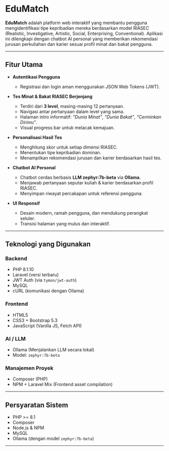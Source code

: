 # EduMatch

**EduMatch** adalah platform web interaktif yang membantu pengguna mengidentifikasi tipe kepribadian mereka berdasarkan model RIASEC (Realistic, Investigative, Artistic, Social, Enterprising, Conventional). Aplikasi ini dilengkapi dengan chatbot AI personal yang memberikan rekomendasi jurusan perkuliahan dan karier sesuai profil minat dan bakat pengguna.

---

## Fitur Utama

- **Autentikasi Pengguna**
  - Registrasi dan login aman menggunakan JSON Web Tokens (JWT).
  
- **Tes Minat & Bakat RIASEC Berjenjang**
  - Terdiri dari **3 level**, masing-masing 12 pertanyaan.
  - Navigasi antar pertanyaan dalam level yang sama.
  - Halaman intro informatif: *"Dunia Minat"*, *"Dunia Bakat"*, *"Cerminkan Dirimu"*.
  - Visual progress bar untuk melacak kemajuan.

- **Personalisasi Hasil Tes**
  - Menghitung skor untuk setiap dimensi RIASEC.
  - Menentukan tipe kepribadian dominan.
  - Menampilkan rekomendasi jurusan dan karier berdasarkan hasil tes.

- **Chatbot AI Personal**
  - Chatbot cerdas berbasis **LLM zephyr:7b-beta** via **Ollama**.
  - Menjawab pertanyaan seputar kuliah & karier berdasarkan profil RIASEC.
  - Menyimpan riwayat percakapan untuk referensi pengguna.

- **UI Responsif**
  - Desain modern, ramah pengguna, dan mendukung perangkat seluler.
  - Transisi halaman yang mulus dan interaktif.

---

## Teknologi yang Digunakan

### Backend
- PHP 8.1.10
- Laravel (versi terbaru)
- JWT Auth (via `tymon/jwt-auth`)
- MySQL
- cURL (komunikasi dengan Ollama)

### Frontend
- HTML5
- CSS3 + Bootstrap 5.3
- JavaScript (Vanilla JS, Fetch API)

### AI / LLM
- Ollama (Menjalankan LLM secara lokal)
- Model: `zephyr:7b-beta`

### Manajemen Proyek
- Composer (PHP)
- NPM + Laravel Mix (Frontend asset compilation)

---

## Persyaratan Sistem

- PHP >= 8.1
- Composer
- Node.js & NPM
- MySQL
- Ollama (dengan model `zephyr:7b-beta`)

---

